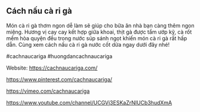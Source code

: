 ## Cách nấu cà ri gà

Món cà ri gà thơm ngon dễ làm sẽ giúp cho bữa ăn nhà bạn càng thêm ngon miệng. Hương vị cay cay kết hợp giữa khoai, thịt gà được tẩm ướp kỹ, cà rốt mềm hòa quyện đều trong nước súp sánh ngọt khiến món cà ri gà rất hấp dẫn. Cùng xem cách nấu cà ri gà nước cốt dừa ngay dưới đây nhé!

#cachnaucariga #huongdancachnaucariga

Website: https://cachnaucariga.com/

https://www.pinterest.com/cachnaucariga/

https://vimeo.com/cachnaucariga

https://www.youtube.com/channel/UCGVj3ESKaZrNIUCb3hudXmA
